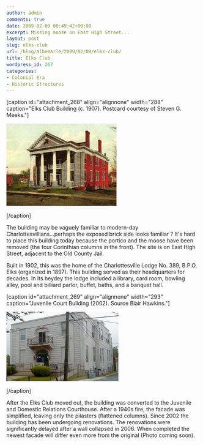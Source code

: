 ```yaml
---
author: admin
comments: true
date: 2009-02-09 00:49:42+00:00
excerpt: Missing moose on East High Street...
layout: post
slug: elks-club
url: /blog/albemarle/2009/02/09/elks-club/
title: Elks Club
wordpress_id: 267
categories:
- Colonial Era
- Historic Structures
---
```


[caption id="attachment_268" align="alignnone" width="288" caption="Elks Club Building (c. 1907). Postcard courtesy of Steven G. Meeks."]

![](/wp-content/uploads/2009/02/elksclub1.jpg)

[/caption]

The building may be vaguely familiar to modern-day Charlottesvillians...perhaps the exposed brick side looks familiar ? It's hard to place this building today because the portico and the moose have been removed (the four Corinthian columns in the front). The site is on East High Street, adjacent to the Old County Jail.

Built in 1902, this was the home of the Charlottesville Lodge No. 389, B.P.O. Elks (organized in 1897). This building served as their headquarters for decades. In its heydey the lodge included a library, card room, bowling alley, pool and billiard parlor, buffet, baths, and a banquet hall.

[caption id="attachment_269" align="alignnone" width="293" caption="Juvenile Court Building (2002). Source Blair Hawkins."]

![Photo from Blair Hawkins Blog (2002)](/wp-content/uploads/2009/02/elksclub2.jpg)

[/caption]

After the Elks Club moved out, the building was converted to the Juvenile and Domestic Relations Courthouse. After a 1940s fire, the facade was simplified, leaving only the pilasters (flattened columns). Since 2002 the building has been undergoing renovations. The renovations were significantly delayed after a wall collapsed in 2006. When completed the newest facade will differ even more from the original (Photo coming soon).
